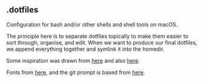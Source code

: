 ## .dotfiles
Configuration for bash and/or other shells and shell tools on macOS.

The principle here is to separate dotfiles topically to make them easier to sort through, organise, and edit. When we want to produce our final dotfiles, we append everything together and symlink it into the homedir.

Some inspiration was drawn from [here](https://github.com/holman/dotfiles) and also [here](https://github.com/Airblader/dotfiles-manjaro).

Fonts from [here](https://github.com/gabrielelana/awesome-terminal-fonts/tree/patching-strategy), and the git prompt is based from [here](https://github.com/arialdomartini/oh-my-git/tree/master).
